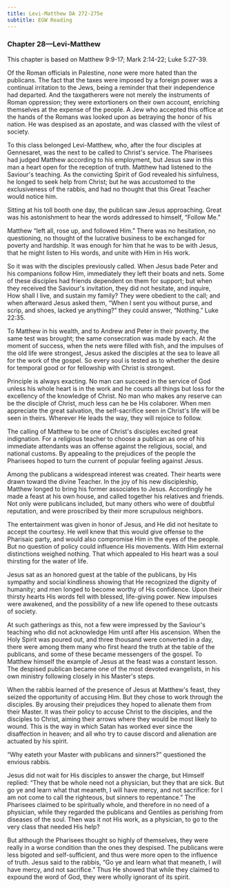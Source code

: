 ```yaml
---
title: Levi-Matthew DA 272-275e
subtitle: EGW Reading
---
```


### Chapter 28—Levi-Matthew

This chapter is based on Matthew 9:9-17; Mark 2:14-22; Luke 5:27-39.

Of the Roman officials in Palestine, none were more hated than the publicans. The fact that the taxes were imposed by a foreign power was a continual irritation to the Jews, being a reminder that their independence had departed. And the taxgatherers were not merely the instruments of Roman oppression; they were extortioners on their own account, enriching themselves at the expense of the people. A Jew who accepted this office at the hands of the Romans was looked upon as betraying the honor of his nation. He was despised as an apostate, and was classed with the vilest of society.

To this class belonged Levi-Matthew, who, after the four disciples at Gennesaret, was the next to be called to Christ's service. The Pharisees had judged Matthew according to his employment, but Jesus saw in this man a heart open for the reception of truth. Matthew had listened to the Saviour's teaching. As the convicting Spirit of God revealed his sinfulness, he longed to seek help from Christ; but he was accustomed to the exclusiveness of the rabbis, and had no thought that this Great Teacher would notice him.

Sitting at his toll booth one day, the publican saw Jesus approaching. Great was his astonishment to hear the words addressed to himself, “Follow Me.”

Matthew “left all, rose up, and followed Him.” There was no hesitation, no questioning, no thought of the lucrative business to be exchanged for poverty and hardship. It was enough for him that he was to be with Jesus, that he might listen to His words, and unite with Him in His work.

So it was with the disciples previously called. When Jesus bade Peter and his companions follow Him, immediately they left their boats and nets. Some of these disciples had friends dependent on them for support; but when they received the Saviour's invitation, they did not hesitate, and inquire, How shall I live, and sustain my family? They were obedient to the call; and when afterward Jesus asked them, “When I sent you without purse, and scrip, and shoes, lacked ye anything?” they could answer, “Nothing.” Luke 22:35.

To Matthew in his wealth, and to Andrew and Peter in their poverty, the same test was brought; the same consecration was made by each. At the moment of success, when the nets were filled with fish, and the impulses of the old life were strongest, Jesus asked the disciples at the sea to leave all for the work of the gospel. So every soul is tested as to whether the desire for temporal good or for fellowship with Christ is strongest.

Principle is always exacting. No man can succeed in the service of God unless his whole heart is in the work and he counts all things but loss for the excellency of the knowledge of Christ. No man who makes any reserve can be the disciple of Christ, much less can he be His colaborer. When men appreciate the great salvation, the self-sacrifice seen in Christ's life will be seen in theirs. Wherever He leads the way, they will rejoice to follow.

The calling of Matthew to be one of Christ's disciples excited great indignation. For a religious teacher to choose a publican as one of his immediate attendants was an offense against the religious, social, and national customs. By appealing to the prejudices of the people the Pharisees hoped to turn the current of popular feeling against Jesus.

Among the publicans a widespread interest was created. Their hearts were drawn toward the divine Teacher. In the joy of his new discipleship, Matthew longed to bring his former associates to Jesus. Accordingly he made a feast at his own house, and called together his relatives and friends. Not only were publicans included, but many others who were of doubtful reputation, and were proscribed by their more scrupulous neighbors.

The entertainment was given in honor of Jesus, and He did not hesitate to accept the courtesy. He well knew that this would give offense to the Pharisaic party, and would also compromise Him in the eyes of the people. But no question of policy could influence His movements. With Him external distinctions weighed nothing. That which appealed to His heart was a soul thirsting for the water of life.

Jesus sat as an honored guest at the table of the publicans, by His sympathy and social kindliness showing that He recognized the dignity of humanity; and men longed to become worthy of His confidence. Upon their thirsty hearts His words fell with blessed, life-giving power. New impulses were awakened, and the possibility of a new life opened to these outcasts of society.

At such gatherings as this, not a few were impressed by the Saviour's teaching who did not acknowledge Him until after His ascension. When the Holy Spirit was poured out, and three thousand were converted in a day, there were among them many who first heard the truth at the table of the publicans, and some of these became messengers of the gospel. To Matthew himself the example of Jesus at the feast was a constant lesson. The despised publican became one of the most devoted evangelists, in his own ministry following closely in his Master's steps.

When the rabbis learned of the presence of Jesus at Matthew's feast, they seized the opportunity of accusing Him. But they chose to work through the disciples. By arousing their prejudices they hoped to alienate them from their Master. It was their policy to accuse Christ to the disciples, and the disciples to Christ, aiming their arrows where they would be most likely to wound. This is the way in which Satan has worked ever since the disaffection in heaven; and all who try to cause discord and alienation are actuated by his spirit.

“Why eateth your Master with publicans and sinners?” questioned the envious rabbis.

Jesus did not wait for His disciples to answer the charge, but Himself replied: “They that be whole need not a physician, but they that are sick. But go ye and learn what that meaneth, I will have mercy, and not sacrifice: for I am not come to call the righteous, but sinners to repentance.” The Pharisees claimed to be spiritually whole, and therefore in no need of a physician, while they regarded the publicans and Gentiles as perishing from diseases of the soul. Then was it not His work, as a physician, to go to the very class that needed His help?

But although the Pharisees thought so highly of themselves, they were really in a worse condition than the ones they despised. The publicans were less bigoted and self-sufficient, and thus were more open to the influence of truth. Jesus said to the rabbis, “Go ye and learn what that meaneth, I will have mercy, and not sacrifice.” Thus He showed that while they claimed to expound the word of God, they were wholly ignorant of its spirit.